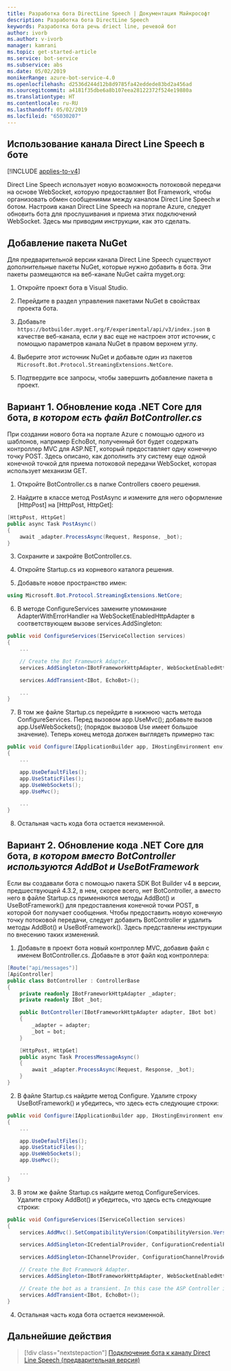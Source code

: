 ```yaml
---
title: Разработка бота DirectLine Speech | Документация Майкрософт
description: Разработка бота DirectLine Speech
keywords: Разработка бота речь driect line, речевой бот
author: ivorb
ms.author: v-ivorb
manager: kamrani
ms.topic: get-started-article
ms.service: bot-service
ms.subservice: abs
ms.date: 05/02/2019
monikerRange: azure-bot-service-4.0
ms.openlocfilehash: d2536d244d12b8d9785fa42eddede83bd2a456ad
ms.sourcegitcommit: a4181f35dbe6a8b107eea28122372f524e19880a
ms.translationtype: HT
ms.contentlocale: ru-RU
ms.lasthandoff: 05/02/2019
ms.locfileid: "65030207"
---
```

## <a name="use-direct-line-speech-in-your-bot"></a>Использование канала Direct Line Speech в боте 

[!INCLUDE [applies-to-v4](includes/applies-to.md)]

Direct Line Speech использует новую возможность потоковой передачи на основе WebSocket, которую предоставляет Bot Framework, чтобы организовать обмен сообщениями между каналом Direct Line Speech и ботом. Настроив канал Direct Line Speech на портале Azure, следует обновить бота для прослушивания и приема этих подключений WebSocket. Здесь мы приводим инструкции, как это сделать.

## <a name="add-the-nuget-package"></a>Добавление пакета NuGet
Для предварительной версии канала Direct Line Speech существуют дополнительные пакеты NuGet, которые нужно добавить в бота. Эти пакеты размещаются на веб-канале NuGet сайта myget.org:
1.  Откройте проект бота в Visual Studio.

2.  Перейдите в раздел управления пакетами NuGet в свойствах проекта бота.

3.  Добавьте `https://botbuilder.myget.org/F/experimental/api/v3/index.json` в качестве веб-канала, если у вас еще не настроен этот источник, с помощью параметров канала NuGet в правом верхнем углу.

4.  Выберите этот источник NuGet и добавьте один из пакетов `Microsoft.Bot.Protocol.StreamingExtensions.NetCore`.

5.  Подтвердите все запросы, чтобы завершить добавление пакета в проект.

## <a name="option-1-update-your-net-core-bot-code-if-your-bot-has-a-botcontrollercs"></a>Вариант 1. Обновление кода .NET Core для бота, _в котором есть файл BotController.cs_
При создании нового бота на портале Azure с помощью одного из шаблонов, например EchoBot, полученный бот будет содержать контроллер MVC для ASP.NET, который предоставляет одну конечную точку POST. Здесь описано, как дополнить эту систему еще одной конечной точкой для приема потоковой передачи WebSocket, которая использует механизм GET.
1.  Откройте BotController.cs в папке Controllers своего решения.

2.  Найдите в классе метод PostAsync и измените для него оформление [HttpPost] на [HttpPost, HttpGet]:
```cs
[HttpPost, HttpGet]
public async Task PostAsync()
{ 
    await _adapter.ProcessAsync(Request, Response, _bot);
}
```

3.  Сохраните и закройте BotController.cs.

4.  Откройте Startup.cs из корневого каталога решения.

5.  Добавьте новое пространство имен:

```cs
using Microsoft.Bot.Protocol.StreamingExtensions.NetCore;
```

6.  В методе ConfigureServices замените упоминание AdapterWithErrorHandler на WebSocketEnabledHttpAdapter в соответствующем вызове services.AddSingleton:

```cs
public void ConfigureServices(IServiceCollection services)
{
    ...    

    // Create the Bot Framework Adapter.
    services.AddSingleton<IBotFrameworkHttpAdapter, WebSocketEnabledHttpAdapter>();

    services.AddTransient<IBot, EchoBot>();

    ...
}
```

7. В том же файле Startup.cs перейдите в нижнюю часть метода ConfigureServices. Перед вызовом app.UseMvc(); добавьте вызов app.UseWebSockets(); (порядок вызовов Use имеет большое значение). Теперь конец метода должен выглядеть примерно так:

```cs
public void Configure(IApplicationBuilder app, IHostingEnvironment env)
{
    ...

    app.UseDefaultFiles();
    app.UseStaticFiles();
    app.UseWebSockets();
    app.UseMvc();

    ...
}
```

8.  Остальная часть кода бота остается неизменной.

## <a name="option-2-update-your-net-core-bot-code-if-your-bot-uses-addbot-and-usebotframework-instead-of-a-botcontroller"></a>Вариант 2. Обновление кода .NET Core для бота, _в котором вместо BotController используются AddBot и UseBotFramework_

Если вы создавали бота с помощью пакета SDK Bot Builder v4 в версии, предшествующей 4.3.2, в нем, скорее всего, нет BotController, а вместо него в файле Startup.cs применяются методы AddBot() и UseBotFramework() для предоставления конечной точки POST, в которой бот получает сообщения. Чтобы предоставить новую конечную точку потоковой передачи, следует добавить BotController и удалить методы AddBot() и UseBotFramework(). Здесь представлены инструкции по внесению таких изменений.

1.  Добавьте в проект бота новый контроллер MVC, добавив файл с именем BotController.cs. Добавьте в этот файл код контроллера:

```cs
[Route("api/messages")]
[ApiController]
public class BotController : ControllerBase
{
    private readonly IBotFrameworkHttpAdapter _adapter;
    private readonly IBot _bot;

    public BotController(IBotFrameworkHttpAdapter adapter, IBot bot)
    {
        _adapter = adapter;
        _bot = bot;
    }

    [HttpPost, HttpGet]
    public async Task ProcessMessageAsync()
    {
        await _adapter.ProcessAsync(Request, Response, _bot);
    }
}
```
2.  В файле Startup.cs найдите метод Configure. Удалите строку UseBotFramework() и убедитесь, что здесь есть следующие строки:

```cs
public void Configure(IApplicationBuilder app, IHostingEnvironment env)
{
    ...

    app.UseDefaultFiles();
    app.UseStaticFiles();
    app.UseWebSockets();
    app.UseMvc();

    ...
}
```

3.  В этом же файле Startup.cs найдите метод ConfigureServices. Удалите строку AddBot() и убедитесь, что здесь есть следующие строки:

```cs
public void ConfigureServices(IServiceCollection services)
{
    services.AddMvc().SetCompatibilityVersion(CompatibilityVersion.Version_2_1);

    services.AddSingleton<ICredentialProvider, ConfigurationCredentialProvider>();

    services.AddSingleton<IChannelProvider, ConfigurationChannelProvider>();

    // Create the Bot Framework Adapter.
    services.AddSingleton<IBotFrameworkHttpAdapter, WebSocketEnabledHttpAdapter>();

    // Create the bot as a transient. In this case the ASP Controller is expecting an IBot.
    services.AddTransient<IBot, EchoBot>();
}
```
4.  Остальная часть кода бота остается неизменной.

## <a name="next-steps"></a>Дальнейшие действия
> [!div class="nextstepaction"]
> [Подключение бота к каналу Direct Line Speech (предварительная версия)](./bot-service-channel-connect-directlinespeech.md)
